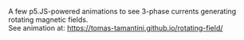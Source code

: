 A few p5.JS-powered animations to see 3-phase currents generating rotating magnetic fields.\
See animation at: https://tomas-tamantini.github.io/rotating-field/
